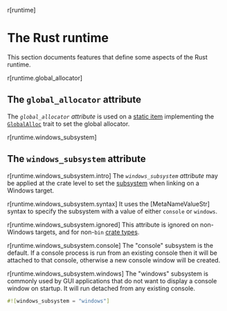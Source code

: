 r[runtime]
# The Rust runtime

This section documents features that define some aspects of the Rust runtime.

r[runtime.global_allocator]
## The `global_allocator` attribute

The *`global_allocator` attribute* is used on a [static item] implementing the
[`GlobalAlloc`] trait to set the global allocator.

r[runtime.windows_subsystem]
## The `windows_subsystem` attribute

r[runtime.windows_subsystem.intro]
The *`windows_subsystem` attribute* may be applied at the crate level to set the [subsystem] when linking on a Windows target.

r[runtime.windows_subsystem.syntax]
It uses the [MetaNameValueStr] syntax to specify the subsystem with a value of either `console` or `windows`.

r[runtime.windows_subsystem.ignored]
This attribute is ignored on non-Windows targets, and for non-`bin` [crate types].

r[runtime.windows_subsystem.console]
The "console" subsystem is the default. If a console process is run from an existing console then it will be attached to that console, otherwise a new console window will be created.

r[runtime.windows_subsystem.windows]
The "windows" subsystem is commonly used by GUI applications that do not want to display a console window on startup. It will run detached from any existing console.

```rust
#![windows_subsystem = "windows"]
```

[`GlobalAlloc`]: alloc::alloc::GlobalAlloc
[crate types]: linkage.md
[static item]: items/static-items.md
[subsystem]: https://msdn.microsoft.com/en-us/library/fcc1zstk.aspx

<script>
(function() {
    var fragments = {
        "#the-panic_handler-attribute": "panic.html#the-panic_handler-attribute",
    };
    var target = fragments[window.location.hash];
    if (target) {
        var url = window.location.toString();
        var base = url.substring(0, url.lastIndexOf('/'));
        window.location.replace(base + "/" + target);
    }
})();
</script>
